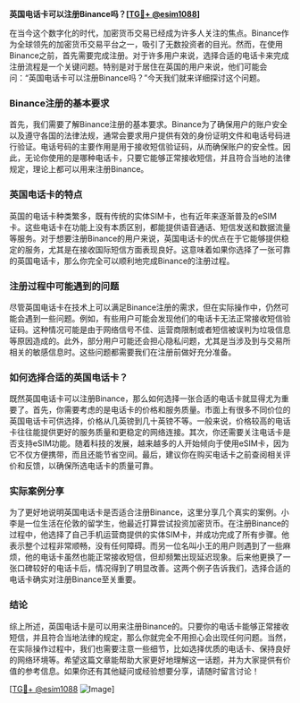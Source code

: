 **英国电话卡可以注册Binance吗？[[TG💪+ @esim1088](https://t.me/s/esim1088)]**

在当今这个数字化的时代，加密货币交易已经成为许多人关注的焦点。Binance作为全球领先的加密货币交易平台之一，吸引了无数投资者的目光。然而，在使用Binance之前，首先需要完成注册。对于许多用户来说，选择合适的电话卡来完成注册流程是一个关键问题。特别是对于居住在英国的用户来说，他们可能会问：“英国电话卡可以注册Binance吗？”今天我们就来详细探讨这个问题。

### Binance注册的基本要求

首先，我们需要了解Binance注册的基本要求。Binance为了确保用户的账户安全以及遵守各国的法律法规，通常会要求用户提供有效的身份证明文件和电话号码进行验证。电话号码的主要作用是用于接收短信验证码，从而确保账户的安全性。因此，无论你使用的是哪种电话卡，只要它能够正常接收短信，并且符合当地的法律规定，理论上都可以用来注册Binance。

### 英国电话卡的特点

英国的电话卡种类繁多，既有传统的实体SIM卡，也有近年来逐渐普及的eSIM卡。这些电话卡在功能上没有本质区别，都能提供语音通话、短信发送和数据流量等服务。对于想要注册Binance的用户来说，英国电话卡的优点在于它能够提供稳定的服务，尤其是在接收国际短信方面表现良好。这意味着如果你选择了一张可靠的英国电话卡，那么你完全可以顺利地完成Binance的注册过程。

### 注册过程中可能遇到的问题

尽管英国电话卡在技术上可以满足Binance注册的需求，但在实际操作中，仍然可能会遇到一些问题。例如，有些用户可能会发现他们的电话卡无法正常接收短信验证码。这种情况可能是由于网络信号不佳、运营商限制或者短信被误判为垃圾信息等原因造成的。此外，部分用户可能还会担心隐私问题，尤其是当涉及到与交易所相关的敏感信息时。这些问题都需要我们在注册前做好充分准备。

### 如何选择合适的英国电话卡？

既然英国电话卡可以注册Binance，那么如何选择一张合适的电话卡就显得尤为重要了。首先，你需要考虑的是电话卡的价格和服务质量。市面上有很多不同价位的英国电话卡可供选择，价格从几英镑到几十英镑不等。一般来说，价格较高的电话卡往往能提供更好的服务质量和更稳定的网络连接。其次，你还需要关注电话卡是否支持eSIM功能。随着科技的发展，越来越多的人开始倾向于使用eSIM卡，因为它不仅方便携带，而且还能节省空间。最后，建议你在购买电话卡之前查阅相关评价和反馈，以确保所选电话卡的质量可靠。

### 实际案例分享

为了更好地说明英国电话卡是否适合注册Binance，这里分享几个真实的案例。小李是一位生活在伦敦的留学生，他最近打算尝试投资加密货币。在注册Binance的过程中，他选择了自己手机运营商提供的实体SIM卡，并成功完成了所有步骤。他表示整个过程非常顺畅，没有任何障碍。而另一位名叫小王的用户则遇到了一些麻烦，他的电话卡虽然也能正常接收短信，但却频繁出现延迟现象。后来他更换了一张口碑较好的电话卡后，情况得到了明显改善。这两个例子告诉我们，选择合适的电话卡确实对注册Binance至关重要。

### 结论

综上所述，英国电话卡是可以用来注册Binance的。只要你的电话卡能够正常接收短信，并且符合当地法律的规定，那么你就完全不用担心会出现任何问题。当然，在实际操作过程中，我们也需要注意一些细节，比如选择优质的电话卡、保持良好的网络环境等。希望这篇文章能帮助大家更好地理解这一话题，并为大家提供有价值的参考信息。如果你还有其他疑问或经验想要分享，请随时留言讨论！

[[TG💪+ @esim1088](https://t.me/s/esim1088) ![Image](https://i.postimg.cc/4NQfJmqS/Snipaste-2025-05-13-00-14-12.png)]